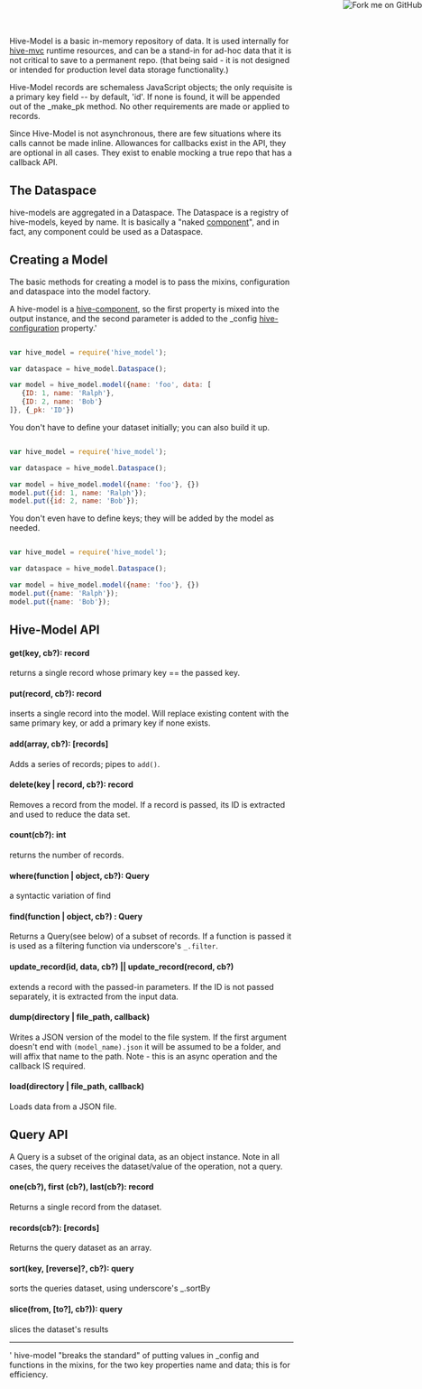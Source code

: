 <a href="https://github.com/bingomanatee/hive-model"><img style="position: absolute; top: 0; right: 0; border: 0;" src="https://s3.amazonaws.com/github/ribbons/forkme_right_red_aa0000.png" alt="Fork me on GitHub"></a>

Hive-Model is a basic in-memory repository of data. It is used internally for [hive-mvc](hive_mvc/hive_mvc) runtime resources, and can be a stand-in for ad-hoc data that it is not critical to save to a permanent repo. (that being said - it is not designed or intended for production level data storage functionality.)

Hive-Model records are schemaless JavaScript objects; the only requisite is a primary key field -- by default, 'id'. If none is found, it will be appended out of the _make_pk method. No other requirements are made or applied to records. 

Since Hive-Model is not asynchronous, there are few situations where its calls cannot be made inline. Allowances for callbacks exist in the API, they are optional in all cases. They exist to enable mocking a true repo that has a callback API. 

## The Dataspace

hive-models are aggregated in a Dataspace. The Dataspace is a registry of hive-models, keyed by name. It is basically a "naked [component](hive_component)", and in fact, any component could be used as a Dataspace. 

## Creating a Model

The basic methods for creating a model is to pass the mixins, configuration and dataspace into the model factory.

A hive-model is a [hive-component](hive_component), so the first property is mixed into the output instance, and the second parameter is added to the _config [hive-configuration](hive_configuration) property.&apos;

``` javascript

var hive_model = require('hive_model');

var dataspace = hive_model.Dataspace();

var model = hive_model.model({name: 'foo', data: [
   {ID: 1, name: 'Ralph'},
   {ID: 2, name: 'Bob'}
]}, {_pk: 'ID'})

```

You don't have to define your dataset initially; you can also build it up.

``` javascript

var hive_model = require('hive_model');

var dataspace = hive_model.Dataspace();

var model = hive_model.model({name: 'foo'}, {})
model.put({id: 1, name: 'Ralph'});
model.put({id: 2, name: 'Bob'});

``` 

You don't even have to define keys; they will be added by the model as needed.

``` javascript

var hive_model = require('hive_model');

var dataspace = hive_model.Dataspace();

var model = hive_model.model({name: 'foo'}, {})
model.put({name: 'Ralph'});
model.put({name: 'Bob'});

``` 

## Hive-Model API

#### get(key, cb?): record

returns a single record whose primary key == the passed key.

#### put(record, cb?): record

inserts a single record into the model. Will replace existing content with the same primary key, or add a primary key if none exists. 

#### add(array, cb?): [records]

Adds a series of records; pipes to `add()`. 

#### delete(key | record, cb?): record

Removes a record from the model. If a record is passed, its ID is extracted and used to reduce the data set.

#### count(cb?): int

returns the number of records.

#### where(function | object, cb?): Query

a syntactic variation of find

#### find(function | object, cb?) : Query

Returns a Query(see below) of a subset of records. If a function is passed it is used as a filtering function via underscore's `_.filter`.

#### update_record(id, data, cb?) || update_record(record, cb?)

extends a record with the passed-in parameters. If the ID is not passed separately, it is extracted from the input data.

#### dump(directory | file_path, callback)

Writes a JSON version of the model to the file system. If the first argument doesn't end with `(model_name).json` it will be assumed to be a folder, and will affix that name to the path. Note - this is an async operation and the callback IS required. 

#### load(directory | file_path, callback)

Loads data from a JSON file.

## Query API

A Query is a subset of the original data, as an object instance. Note in all cases, the query receives the dataset/value of the operation, not a query. 

#### one(cb?), first (cb?), last(cb?): record

Returns a single record from the dataset. 

#### records(cb?): [records]

Returns the query dataset as an array. 

#### sort(key, [reverse]?, cb?): query

sorts the queries dataset, using underscore's _.sortBy

#### slice(from, [to?], cb?)): query

slices the dataset's results



- - - - - 
&apos; hive-model "breaks the standard" of putting values in _config and functions in the mixins, for the two key properties name and data; this is for efficiency.